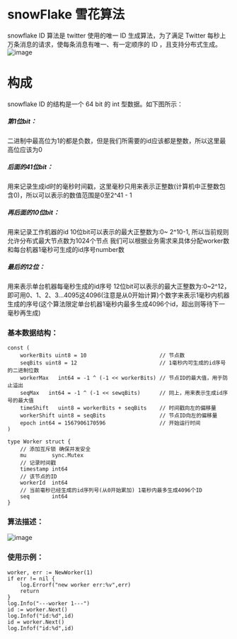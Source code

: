 # snowFlake 雪花算法
snowflake ID 算法是 twitter 使用的唯一 ID 生成算法，为了满足 Twitter 每秒上万条消息的请求，使每条消息有唯一、有一定顺序的 ID ，且支持分布式生成。
![image](https://https://github.com/charizer/blog/blob/master/images/snowflake.jpg)

# 构成

snowflake ID 的结构是一个 64 bit 的 int 型数据。如下图所示：

##### 第1位bit：
二进制中最高位为1的都是负数，但是我们所需要的id应该都是整数，所以这里最高位应该为0
##### 后面的41位bit：
用来记录生成id时的毫秒时间戳，这里毫秒只用来表示正整数(计算机中正整数包含0)，所以可以表示的数值范围是0至2^41 - 1
##### 再后面的10位bit：
用来记录工作机器的id
10位bit可以表示的最大正整数为:0~ 2^10-1, 所以当前规则允许分布式最大节点数为1024个节点 我们可以根据业务需求来具体分配worker数和每台机器1毫秒可生成的id序号number数
##### 最后的12位：
用来表示单台机器每毫秒生成的id序号
12位bit可以表示的最大正整数为:0~2^12，即可用0、1、2、3...4095这4096(注意是从0开始计算)个数字来表示1毫秒内机器生成的序号(这个算法限定单台机器1毫秒内最多生成4096个id，超出则等待下一毫秒再生成)

### 基本数据结构：
```
const (
	workerBits uint8 = 10						// 节点数
	seqBits uint8 = 12						    // 1毫秒内可生成的id序号的二进制位数
	workerMax   int64 = -1 ^ (-1 << workerBits) // 节点ID的最大值，用于防止溢出
	seqMax   int64 = -1 ^ (-1 << sewqBits)      // 同上，用来表示生成id序号的最大值
	timeShift   uint8 = workerBits + seqBits    // 时间戳向左的偏移量
	workerShift uint8 = seqBits                 // 节点ID向左的偏移量
	epoch int64 = 1567906170596					// 开始运行时间
)

type Worker struct {
	// 添加互斥锁 确保并发安全
	mu        sync.Mutex
	// 记录时间戳
	timestamp int64
	// 该节点的ID
	workerId  int64
	// 当前毫秒已经生成的id序列号(从0开始累加) 1毫秒内最多生成4096个ID
	seq       int64
}

```

### 算法描述：
![image](https://https://github.com/charizer/blog/blob/master/images/snowflake_flow.jpg)

### 使用示例：
```
worker, err := NewWorker(1)
if err != nil {
	log.Errorf("new worker err:%v",err)
	return
}
log.Info("---worker 1---")
id := worker.Next()
log.Infof("id:%d",id)
id = worker.Next()
log.Infof("id:%d",id)
	
```

